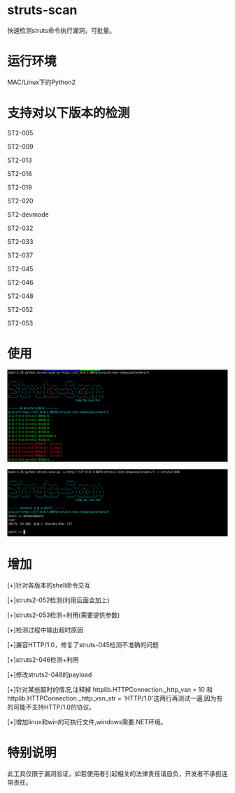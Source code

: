 # struts-scan
快速检测struts命令执行漏洞，可批量。

# 运行环境
MAC/Linux下的Python2

# 支持对以下版本的检测

ST2-005

ST2-009

ST2-013

ST2-016

ST2-019

ST2-020

ST2-devmode

ST2-032

ST2-033

ST2-037

ST2-045

ST2-046

ST2-048

ST2-052

ST2-053

# 使用
![image](./images/poc.png)

![image](./images/exp.png)

# 增加
[+]针对各版本的shell命令交互

[+]struts2-052检测(利用后面会加上)

[+]struts2-053检测+利用(需要提供参数)

[+]检测过程中输出超时原因

[+]兼容HTTP/1.0，修复了struts-045检测不准确的问题

[+]struts2-046检测+利用

[+]修改struts2-048的payload

[+]针对某些超时的情况,注释掉 httplib.HTTPConnection._http_vsn = 10 和httplib.HTTPConnection._http_vsn_str = 'HTTP/1.0'这两行再测试一遍,因为有的可能不支持HTTP/1.0的协议。

[+]增加linux和win的可执行文件,windows需要.NET环境。
# 特别说明
此工具仅限于漏洞验证，如若使用者引起相关的法律责任请自负，开发者不承担连带责任。
